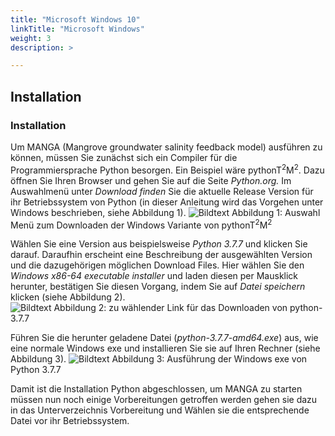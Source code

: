 ```yaml
---
title: "Microsoft Windows 10"
linkTitle: "Microsoft Windows"
weight: 3
description: >

---
```

Installation
------------

### Installation 
Um MANGA (Mangrove groundwater salinity feedback model) ausführen zu können, müssen Sie zunächst sich ein Compiler für die Programmiersprache Python besorgen. Ein Beispiel wäre pythonT<sup>2</sup>M<sup>2</sup>. Dazu öffnen Sie Ihren Browser und gehen Sie auf die Seite *Python.org.* Im Auswahlmenü unter *Download finden* Sie die aktuelle Release Version für ihr Betriebssystem von Python (in dieser Anleitung wird das Vorgehen unter Windows beschrieben, siehe Abbildung 1).
![Bildtext](Linkzumbild.jpg "Bildtitel")
Abbildung 1: Auswahl Menü zum Downloaden der Windows Variante von pythonT<sup>2</sup>M<sup>2</sup> 

Wählen Sie eine Version aus beispielsweise *Python 3.7.7* und klicken Sie darauf. Daraufhin erscheint eine Beschreibung der ausgewählten Version und die dazugehörigen möglichen Download Files. Hier wählen Sie den *Windows x86-64 executable installer* und laden diesen per Mausklick herunter, bestätigen Sie diesen Vorgang, indem Sie auf *Datei speichern* klicken (siehe Abbildung 2).     
![Bildtext](Linkzumbild.jpg "Bildtitel")
Abbildung 2: zu wählender Link für das Downloaden von python-3.7.7

Führen Sie die herunter geladene Datei (*python-3.7.7-amd64.exe*) aus, wie eine normale Windows exe und installieren Sie sie auf Ihren Rechner (siehe Abbildung 3). 
![Bildtext](Linkzumbild.jpg "Bildtitel")
Abbildung 3: Ausführung der Windows exe von Python 3.7.7

Damit ist die Installation Python abgeschlossen, um MANGA zu starten müssen nun noch einige Vorbereitungen getroffen werden gehen sie dazu in das Unterverzeichnis Vorbereitung und Wählen sie die entsprechende Datei vor ihr Betriebssystem.    

